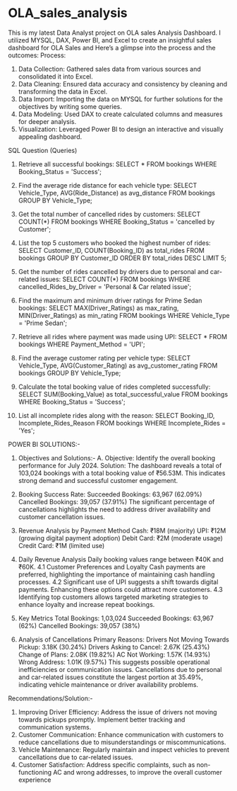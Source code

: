 # OLA_sales_analysis
This is my latest Data Analyst project on OLA sales Analysis Dashboard.
I utilized MYSQL, DAX, Power BI, and Excel to create an insightful sales dashboard for OLA Sales  and Here’s a glimpse into the process and the outcomes:
Process:
1. Data Collection: Gathered sales data from various sources and consolidated it into Excel.
2. Data Cleaning: Ensured data accuracy and consistency by cleaning and transforming the data in Excel.
3. Data Import: Importing the data on MYSQL for further solutions for the objectives by writing some queries.
4. Data Modeling: Used DAX to create calculated columns and measures for deeper analysis.
5. Visualization: Leveraged Power BI to design an interactive and visually appealing dashboard.
   
SQL Question (Queries)

1. Retrieve all successful bookings:
SELECT * FROM bookings WHERE Booking_Status = 'Success';

2. Find the average ride distance for each vehicle type:
SELECT Vehicle_Type, AVG(Ride_Distance) as avg_distance FROM bookings GROUP BY
Vehicle_Type;

3. Get the total number of cancelled rides by customers:
SELECT COUNT(*) FROM bookings WHERE Booking_Status = 'cancelled by Customer';

4. List the top 5 customers who booked the highest number of rides:
SELECT Customer_ID, COUNT(Booking_ID) as total_rides FROM bookings GROUP BY
Customer_ID ORDER BY total_rides DESC LIMIT 5;

5. Get the number of rides cancelled by drivers due to personal and car-related issues:
SELECT COUNT(*) FROM bookings WHERE cancelled_Rides_by_Driver = 'Personal & Car
related issue';

6. Find the maximum and minimum driver ratings for Prime Sedan bookings:
SELECT MAX(Driver_Ratings) as max_rating, MIN(Driver_Ratings) as min_rating FROM
bookings WHERE Vehicle_Type = 'Prime Sedan';

7. Retrieve all rides where payment was made using UPI:
SELECT * FROM bookings WHERE Payment_Method = 'UPI';

8. Find the average customer rating per vehicle type:
SELECT Vehicle_Type, AVG(Customer_Rating) as avg_customer_rating FROM bookings
GROUP BY Vehicle_Type;

9. Calculate the total booking value of rides completed successfully:
SELECT SUM(Booking_Value) as total_successful_value FROM bookings WHERE
Booking_Status = 'Success';

10. List all incomplete rides along with the reason:
SELECT Booking_ID, Incomplete_Rides_Reason FROM bookings WHERE Incomplete_Rides =
'Yes';

POWER BI SOLUTIONS:-  
1. Objectives and Solutions:-
A. Objective: Identify the overall booking performance for July 2024.
Solution: The dashboard reveals a total of 103,024 bookings with a total booking value of ₹56.53M. This indicates strong demand and successful customer engagement.

2. Booking Success Rate:
Succeeded Bookings: 63,967 (62.09%)
Cancelled Bookings: 39,057 (37.91%)
The significant percentage of cancellations highlights the need to address driver availability and customer cancellation issues.

3. Revenue Analysis by Payment Method
Cash: ₹18M (majority)
UPI: ₹12M (growing digital payment adoption)
Debit Card: ₹2M (moderate usage)
Credit Card: ₹1M (limited use)

4. Daily Revenue Analysis
Daily booking values range between ₹40K and ₹60K.
 4.1 Customer Preferences and Loyalty
Cash payments are preferred, highlighting the importance of maintaining cash handling processes.
 4.2 Significant use of UPI suggests a shift towards digital payments. Enhancing these options could attract more customers.
 4.3 Identifying top customers allows targeted marketing strategies to enhance loyalty and increase repeat bookings.

5. Key Metrics
Total Bookings: 1,03,024
Succeeded Bookings: 63,967 (62%)
Cancelled Bookings: 39,057 (38%)

6. Analysis of Cancellations
Primary Reasons:
Drivers Not Moving Towards Pickup: 3.18K (30.24%)
Drivers Asking to Cancel: 2.67K (25.43%)
Change of Plans: 2.08K (19.82%)
AC Not Working: 1.57K (14.93%)
Wrong Address: 1.01K (9.57%)
This suggests possible operational inefficiencies or communication issues.
Cancellations due to personal and car-related issues constitute the largest portion at 35.49%, indicating vehicle maintenance or driver availability problems.

Recommendations/Solution:-
1. Improving Driver Efficiency: Address the issue of drivers not moving towards pickups promptly. Implement better tracking and communication systems.
2. Customer Communication: Enhance communication with customers to reduce cancellations due to misunderstandings or miscommunications.
3. Vehicle Maintenance: Regularly maintain and inspect vehicles to prevent cancellations due to car-related issues.
4. Customer Satisfaction: Address specific complaints, such as non-functioning AC and wrong addresses, to improve the overall customer experience
